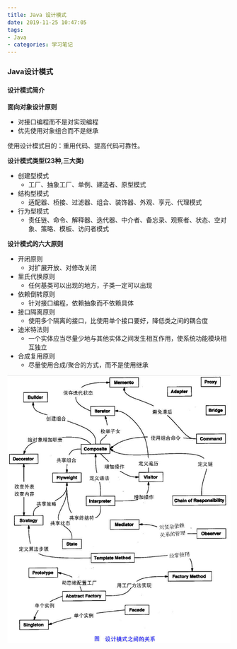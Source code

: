 ```yaml
---
title: Java 设计模式
date: 2019-11-25 10:47:05
tags:
- Java
- categories: 学习笔记
---
```


### Java设计模式

#### 设计模式简介

**面向对象设计原则**
- 对接口编程而不是对实现编程
- 优先使用对象组合而不是继承

使用设计模式目的：重用代码、提高代码可靠性。

<!--more-->

**设计模式类型(23种,三大类)**
- 创建型模式
  - 工厂、抽象工厂、单例、建造者、原型模式
- 结构型模式
  - 适配器、桥接、过滤器、组合、装饰器、外观、享元、代理模式
- 行为型模式
  - 责任链、命令、解释器、迭代器、中介者、备忘录、观察者、状态、空对象、策略、模板、访问者模式

**设计模式的六大原则**
- 开闭原则
  - 对扩展开放、对修改关闭
- 里氏代换原则
  - 任何基类可以出现的地方，子类一定可以出现
- 依赖倒转原则
  - 针对接口编程，依赖抽象而不依赖具体
- 接口隔离原则
  - 使用多个隔离的接口，比使用单个接口要好，降低类之间的耦合度
- 迪米特法则
  - 一个实体应当尽量少地与其他实体之间发生相互作用，使系统功能模块相互独立
- 合成复用原则
  - 尽量使用合成/聚合的方式，而不是使用继承

![avatar](Java-设计模式/the-relationship-between-design-patterns.jpg)



